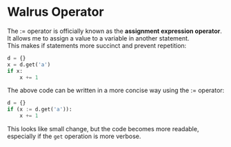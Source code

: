# Walrus Operator

The := operator is officially known as the **assignment expression operator**.  
It allows me to assign a value to a variable in another statement.  
This makes if statements more succinct and prevent repetition:

```python
d = {}
x = d.get('a')
if x:
    x += 1
```

The above code can be written in a more concise way using the := operator:

```python
d = {}
if (x := d.get('a')):
    x += 1
```

This looks like small change, but the code becomes more readable, especially if the `get` operation is more verbose.

